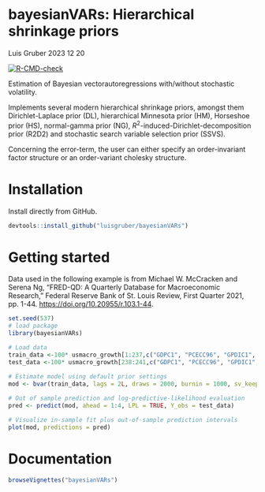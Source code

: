 bayesianVARs: Hierarchical shrinkage priors
================
Luis Gruber
2023 12 20

<!-- badges: start -->

[![R-CMD-check](https://github.com/luisgruber/bayesianVARs/actions/workflows/R-CMD-check.yaml/badge.svg)](https://github.com/luisgruber/bayesianVARs/actions/workflows/R-CMD-check.yaml)
<!-- badges: end -->

Estimation of Bayesian vectorautoregressions with/without stochastic
volatility.

Implements several modern hierarchical shrinkage priors, amongst them
Dirichlet-Laplace prior (DL), hierarchical Minnesota prior (HM),
Horseshoe prior (HS), normal-gamma prior (NG),
$R^2$-induced-Dirichlet-decomposition prior (R2D2) and stochastic search
variable selection prior (SSVS).

Concerning the error-term, the user can either specify an
order-invariant factor structure or an order-variant cholesky structure.

# Installation

Install directly from GitHub.

``` r
devtools::install_github("luisgruber/bayesianVARs")
```

# Getting started

Data used in the following example is from Michael W. McCracken and
Serena Ng, “FRED-QD: A Quarterly Database for Macroeconomic Research,”
Federal Reserve Bank of St. Louis Review, First Quarter 2021, pp. 1-44.
<https://doi.org/10.20955/r.103.1-44>.

``` r
set.seed(537)
# load package
library(bayesianVARs)

# Load data
train_data <-100* usmacro_growth[1:237,c("GDPC1", "PCECC96", "GPDIC1", "AWHMAN", "GDPCTPI", "CES2000000008x", "FEDFUNDS", "GS10", "EXUSUKx", "S&P 500")]
test_data <-100* usmacro_growth[238:241,c("GDPC1", "PCECC96", "GPDIC1", "AWHMAN", "GDPCTPI", "CES2000000008x", "FEDFUNDS", "GS10", "EXUSUKx", "S&P 500")]
                                   
# Estimate model using default prior settings
mod <- bvar(train_data, lags = 2L, draws = 2000, burnin = 1000, sv_keep = "all")

# Out of sample prediction and log-predictive-likelihood evaluation
pred <- predict(mod, ahead = 1:4, LPL = TRUE, Y_obs = test_data)

# Visualize in-sample fit plus out-of-sample prediction intervals
plot(mod, predictions = pred)
```

# Documentation

``` r
browseVignettes("bayesianVARs")
```
